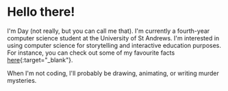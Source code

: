 # Hello there!

I'm Day (not really, but you can call me that). I'm currently a fourth-year computer science student at the University of St Andrews. I'm interested in using computer science for storytelling and interactive education purposes. For instance, you can check out some of my favourite facts [here](https://daytrick.github.io/fun_facts/fun_facts.html){:target="_blank"}.

When I'm not coding, I'll probably be drawing, animating, or writing murder mysteries.

<!--
**daytrick/daytrick** is a ✨ _special_ ✨ repository because its `README.md` (this file) appears on your GitHub profile.

Here are some ideas to get you started:

- 🔭 I’m currently working on ...
- 🌱 I’m currently learning ...
- 👯 I’m looking to collaborate on ...
- 🤔 I’m looking for help with ...
- 💬 Ask me about ...
- 📫 How to reach me: ...
- 😄 Pronouns: ...
- ⚡ Fun fact: ...
-->
